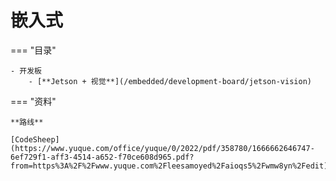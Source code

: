 # 嵌入式

=== "目录"

    - 开发板
        - [**Jetson + 视觉**](/embedded/development-board/jetson-vision)  

=== "资料"

    **路线**

    [CodeSheep](https://www.yuque.com/office/yuque/0/2022/pdf/358780/1666662646747-6ef729f1-aff3-4514-a652-f70ce608d965.pdf?from=https%3A%2F%2Fwww.yuque.com%2Fleesamoyed%2Faioqs5%2Fwmw8yn%2Fedit)
